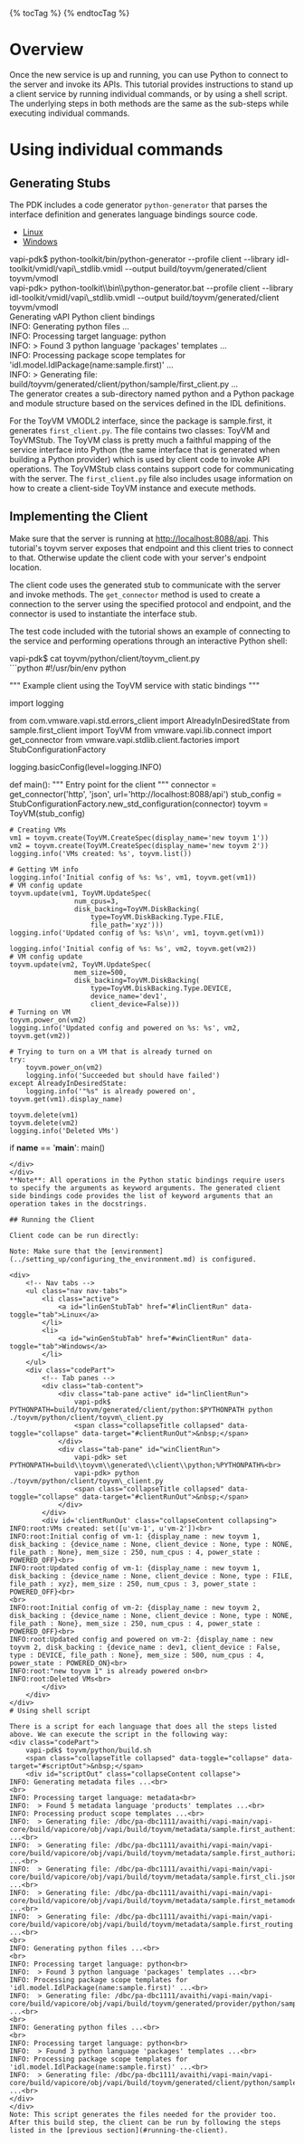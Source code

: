 {% tocTag %} {% endtocTag %}

# Overview

Once the new service is up and running, you can use Python to connect to the server and invoke its APIs. This tutorial provides instructions to stand up a client service by running individual commands, or by using a shell script. The underlying steps in both methods are the same as the sub-steps while executing individual commands.

# Using individual commands

## Generating Stubs

The PDK includes a code generator `python-generator` that parses the interface definition and generates language bindings source code.

<div>
    <!-- Nav tabs -->
    <ul class="nav nav-tabs">
        <li class="active">
            <a id="linGenStubTab" href="#linGenStub" data-toggle="tab">Linux</a>
        </li>
        <li>
            <a id="winGenStubTab" href="#winGenStub" data-toggle="tab">Windows</a>
        </li>
    </ul>
    <div class="codePart">
        <!-- Tab panes -->
        <div class="tab-content">
            <div class="tab-pane active" id="linGenStub">
                vapi-pdk$ python-toolkit/bin/python-generator --profile client --library idl-toolkit/vmidl/vapi\_stdlib.vmidl --output build/toyvm/generated/client toyvm/vmodl
                <span class="collapseTitle collapsed" data-toggle="collapse" data-target="#genStubOut">&nbsp;</span>
            </div>
            <div class="tab-pane" id="winGenStub">
                vapi-pdk> python-toolkit\\bin\\python-generator.bat --profile client --library idl-toolkit/vmidl/vapi\_stdlib.vmidl --output build/toyvm/generated/client toyvm/vmodl
                <span class="collapseTitle collapsed" data-toggle="collapse" data-target="#genStubOut">&nbsp;</span>
            </div>
        </div>
        <div id='genStubOut' class="collapseContent collapsing">
Generating vAPI Python client bindings<br>
INFO: Generating python files ...<br>
INFO: Processing target language: python<br>
INFO: > Found 3 python language 'packages' templates ...<br>
INFO: Processing package scope templates for 'idl.model.IdlPackage(name:sample.first)' ...<br>
INFO: > Generating file: build/toyvm/generated/client/python/sample/first_client.py ...<br>
        </div>
    </div>
</div>
The generator creates a sub-directory named python and a Python package and module structure based on the services defined in the IDL definitions.

For the ToyVM VMODL2 interface, since the package is sample.first, it generates `first_client.py`. The file contains two classes: ToyVM and ToyVMStub. The ToyVM class is pretty much a faithful mapping of the service interface into Python (the same interface that is generated when building a Python provider) which is used by client code to invoke API operations. The ToyVMStub class contains support code for communicating with the server. The `first_client.py` file also includes usage information on how to create a client-side ToyVM instance and execute methods.

## Implementing the Client

Make sure that the server is running at <http://localhost:8088/api>. This tutorial's toyvm server exposes that endpoint and this client tries to connect to that. Otherwise update the client code with your server's endpoint location.

The client code uses the generated stub to communicate with the server and invoke methods. The `get_connector` method is used to create a connection to the server using the specified protocol and endpoint, and the connector is used to instantiate the interface stub.

The test code included with the tutorial shows an example of connecting to the service and performing operations through an interactive Python shell:
<div class="codePart">
    vapi-pdk$ cat toyvm/python/client/toyvm_client.py
    <span class="collapseTitle collapsed" data-toggle="collapse" data-target="#clientFile">&nbsp;</span>
    <div id="clientFile" class="collapseContent collapse">
```python
#!/usr/bin/env python

"""
Example client using the ToyVM service with static bindings
"""

import logging

from com.vmware.vapi.std.errors_client import AlreadyInDesiredState
from sample.first_client import ToyVM
from vmware.vapi.lib.connect import get_connector
from vmware.vapi.stdlib.client.factories import StubConfigurationFactory

logging.basicConfig(level=logging.INFO)

def main():
    """
    Entry point for the client
    """
    connector = get_connector('http', 'json', url='http://localhost:8088/api')
    stub_config = StubConfigurationFactory.new_std_configuration(connector)
    toyvm = ToyVM(stub_config)

    # Creating VMs
    vm1 = toyvm.create(ToyVM.CreateSpec(display_name='new toyvm 1'))
    vm2 = toyvm.create(ToyVM.CreateSpec(display_name='new toyvm 2'))
    logging.info('VMs created: %s', toyvm.list())

    # Getting VM info
    logging.info('Initial config of %s: %s', vm1, toyvm.get(vm1))
    # VM config update
    toyvm.update(vm1, ToyVM.UpdateSpec(
                    num_cpus=3,
                    disk_backing=ToyVM.DiskBacking(
                        type=ToyVM.DiskBacking.Type.FILE,
                        file_path='xyz')))
    logging.info('Updated config of %s: %s\n', vm1, toyvm.get(vm1))

    logging.info('Initial config of %s: %s', vm2, toyvm.get(vm2))
    # VM config update
    toyvm.update(vm2, ToyVM.UpdateSpec(
                    mem_size=500,
                    disk_backing=ToyVM.DiskBacking(
                        type=ToyVM.DiskBacking.Type.DEVICE,
                        device_name='dev1',
                        client_device=False)))
    # Turning on VM
    toyvm.power_on(vm2)
    logging.info('Updated config and powered on %s: %s', vm2, toyvm.get(vm2))

    # Trying to turn on a VM that is already turned on
    try:
        toyvm.power_on(vm2)
        logging.info('Succeeded but should have failed')
    except AlreadyInDesiredState:
        logging.info('"%s" is already powered on', toyvm.get(vm1).display_name)

    toyvm.delete(vm1)
    toyvm.delete(vm2)
    logging.info('Deleted VMs')

if __name__ == '__main__':
     main()
```
</div>
</div>
**Note**: All operations in the Python static bindings require users to specify the arguments as keyword arguments. The generated client side bindings code provides the list of keyword arguments that an operation takes in the docstrings.

## Running the Client

Client code can be run directly:

Note: Make sure that the [environment](../setting_up/configuring_the_environment.md) is configured.

<div>
    <!-- Nav tabs -->
    <ul class="nav nav-tabs">
        <li class="active">
            <a id="linGenStubTab" href="#linClientRun" data-toggle="tab">Linux</a>
        </li>
        <li>
            <a id="winGenStubTab" href="#winClientRun" data-toggle="tab">Windows</a>
        </li>
    </ul>
    <div class="codePart">
        <!-- Tab panes -->
        <div class="tab-content">
            <div class="tab-pane active" id="linClientRun">
                vapi-pdk$ PYTHONPATH=build/toyvm/generated/client/python:$PYTHONPATH python ./toyvm/python/client/toyvm\_client.py
                <span class="collapseTitle collapsed" data-toggle="collapse" data-target="#clientRunOut">&nbsp;</span>
            </div>
            <div class="tab-pane" id="winClientRun">
                vapi-pdk> set PYTHONPATH=build\\toyvm\\generated\\client\\python;%PYTHONPATH%<br>
                vapi-pdk> python ./toyvm/python/client/toyvm\_client.py
                <span class="collapseTitle collapsed" data-toggle="collapse" data-target="#clientRunOut">&nbsp;</span>
            </div>
        </div>
        <div id='clientRunOut' class="collapseContent collapsing">
INFO:root:VMs created: set([u'vm-1', u'vm-2'])<br>
INFO:root:Initial config of vm-1: {display_name : new toyvm 1, disk_backing : {device_name : None, client_device : None, type : NONE, file_path : None}, mem_size : 250, num_cpus : 4, power_state : POWERED_OFF}<br>
INFO:root:Updated config of vm-1: {display_name : new toyvm 1, disk_backing : {device_name : None, client_device : None, type : FILE, file_path : xyz}, mem_size : 250, num_cpus : 3, power_state : POWERED_OFF}<br>
<br>
INFO:root:Initial config of vm-2: {display_name : new toyvm 2, disk_backing : {device_name : None, client_device : None, type : NONE, file_path : None}, mem_size : 250, num_cpus : 4, power_state : POWERED_OFF}<br>
INFO:root:Updated config and powered on vm-2: {display_name : new toyvm 2, disk_backing : {device_name : dev1, client_device : False, type : DEVICE, file_path : None}, mem_size : 500, num_cpus : 4, power_state : POWERED_ON}<br>
INFO:root:"new toyvm 1" is already powered on<br>
INFO:root:Deleted VMs<br>
        </div>
    </div>
</div>
# Using shell script

There is a script for each language that does all the steps listed above. We can execute the script in the following way:
<div class="codePart">
    vapi-pdk$ toyvm/python/build.sh
    <span class="collapseTitle collapsed" data-toggle="collapse" data-target="#scriptOut">&nbsp;</span>
    <div id="scriptOut" class="collapseContent collapse">
INFO: Generating metadata files ...<br>
<br>
INFO: Processing target language: metadata<br>
INFO:  > Found 5 metadata language 'products' templates ...<br>
INFO: Processing product scope templates ...<br>
INFO:  > Generating file: /dbc/pa-dbc1111/avaithi/vapi-main/vapi-core/build/vapicore/obj/vapi/build/toyvm/metadata/sample.first_authentication.json ...<br>
INFO:  > Generating file: /dbc/pa-dbc1111/avaithi/vapi-main/vapi-core/build/vapicore/obj/vapi/build/toyvm/metadata/sample.first_authorization.json ...<br>
INFO:  > Generating file: /dbc/pa-dbc1111/avaithi/vapi-main/vapi-core/build/vapicore/obj/vapi/build/toyvm/metadata/sample.first_cli.json ...<br>
INFO:  > Generating file: /dbc/pa-dbc1111/avaithi/vapi-main/vapi-core/build/vapicore/obj/vapi/build/toyvm/metadata/sample.first_metamodel.json ...<br>
INFO:  > Generating file: /dbc/pa-dbc1111/avaithi/vapi-main/vapi-core/build/vapicore/obj/vapi/build/toyvm/metadata/sample.first_routing.json ...<br>
<br>
INFO: Generating python files ...<br>
<br>
INFO: Processing target language: python<br>
INFO:  > Found 3 python language 'packages' templates ...<br>
INFO: Processing package scope templates for 'idl.model.IdlPackage(name:sample.first)' ...<br>
INFO:  > Generating file: /dbc/pa-dbc1111/avaithi/vapi-main/vapi-core/build/vapicore/obj/vapi/build/toyvm/generated/provider/python/sample/first_provider.py ...<br>
<br>
INFO: Generating python files ...<br>
<br>
INFO: Processing target language: python<br>
INFO:  > Found 3 python language 'packages' templates ...<br>
INFO: Processing package scope templates for 'idl.model.IdlPackage(name:sample.first)' ...<br>
INFO:  > Generating file: /dbc/pa-dbc1111/avaithi/vapi-main/vapi-core/build/vapicore/obj/vapi/build/toyvm/generated/client/python/sample/first_client.py ...<br>
</div>
</div>
Note: This script generates the files needed for the provider too.
After this build step, the client can be run by following the steps listed in the [previous section](#running-the-client).
